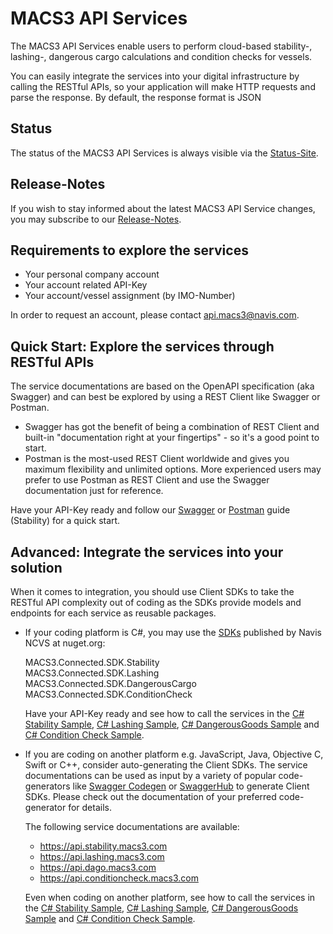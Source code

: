 # MACS3 API Services

The MACS3 API Services enable users to perform cloud-based stability-, lashing-, dangerous cargo calculations and condition checks for vessels.

You can easily integrate the services into your digital infrastructure by calling the RESTful APIs, so your application will make HTTP requests and parse the response. By default, the response format is JSON

## Status

The status of the MACS3 API Services is always visible via the [Status-Site](https://status.navis-cvs.com/).

## Release-Notes

If you wish to stay informed about the latest MACS3 API Service changes, you may subscribe to our [Release-Notes](https://releasenotes.api-services.navis-cvs.com).

## Requirements to explore the services

* Your personal company account
* Your account related API-Key
* Your account/vessel assignment (by IMO-Number)

In order to request an account, please contact [api.macs3@navis.com](mailto:api.macs3@navis.com).

## Quick Start: Explore the services through RESTful APIs

The service documentations are based on the OpenAPI specification (aka Swagger) and can best be explored by using a REST Client like Swagger or Postman.

* Swagger has got the benefit of being a combination of REST Client and built-in "documentation right at your fingertips" - so it's a good point to start.
* Postman is the most-used REST Client worldwide and gives you maximum flexibility and unlimited options. More experienced users may prefer to use Postman as REST Client and use the Swagger documentation just for reference.

Have your API-Key ready and follow our [Swagger](swagger.md) or [Postman](postman.md) guide (Stability) for a quick start.

## Advanced: Integrate the services into your solution

When it comes to integration, you should use Client SDKs to take the RESTful API complexity out of coding as the SDKs provide models and endpoints for each service as reusable packages. 
 
* If your coding platform is C#, you may use the [SDKs](https://www.nuget.org/packages?q=+MACS3.Connected) published by Navis NCVS at nuget.org:  

  MACS3.Connected.SDK.Stability  
  MACS3.Connected.SDK.Lashing  
  MACS3.Connected.SDK.DangerousCargo  
  MACS3.Connected.SDK.ConditionCheck  
  
  Have your API-Key ready and see how to call the services in the [C# Stability Sample](csharp_stability.md), [C# Lashing Sample](csharp_lashing.md), [C# DangerousGoods Sample](csharp_dago.md) and [C# Condition Check Sample](csharp_conditioncheck.md).

* If you are coding on another platform e.g. JavaScript, Java, Objective C, Swift or C++, consider auto-generating the Client SDKs. The service documentations can be used as input by a variety of popular code-generators like [Swagger Codegen](https://swagger.io/tools/swagger-codegen) or [SwaggerHub](https://swagger.io/tools/swaggerhub) to generate Client SDKs. Please check out the documentation of your preferred code-generator for details. 

  The following service documentations are available:
  * https://api.stability.macs3.com
  * https://api.lashing.macs3.com
  * https://api.dago.macs3.com
  * https://api.conditioncheck.macs3.com

  Even when coding on another platform, see how to call the services in the [C# Stability Sample](csharp_stability.md), [C# Lashing Sample](csharp_lashing.md), [C# DangerousGoods Sample](csharp_dago.md) and [C# Condition Check Sample](csharp_conditioncheck.md).
